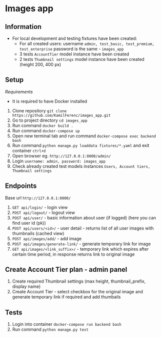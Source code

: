 # Images app

## Information
- For local development and testing fixtures have been created:
  - For all created users: username `admin, test_basic, test_premium, test_enterprise` password is the same -  `images_app`
  - 3 tests `AccountTier` model instance have been created 
  - 2 tests `Thumbnail settings` model instance have been created (height 200, 400 px)

## Setup
*Requirements*
 - It is required to have Docker installed

1) Clone repository `git clone https://github.com/KamilFerenc/images_app.git`
2) Go to project directory `cd images_app`
3) Run command `docker build .`
4) Run command `docker-compose up`
5) Open new terminal tab and run command `docker-compose exec backend bash`
6) Run command `python manage.py loaddata fixtures/*.yaml` and exit container `ctrl+d`
5) Open browser eg. `http://127.0.0.1:8000/admin/`
7) Login `username: admin, password: images_app`
6) Check already created test models instances `Users, Account tiers, Thumbnail settings`

## Endpoints
Base url `http://127.0.0.1:8000/`
1) `GET api/login/` - login view 
2) `POST api/logout/` - logout view
3) `POST api/user/` - basic information about user (if logged) (here you can find user id (pk))
4) `POST api/users/<id>/` - user detail - returns list of all user images with thumbnails (cached view)
5) `POST api/images/add/` - add image
6) `POST api/images/generate-link/` - generate temporary link for image
7) `GET api/images/<link_suffix>/` - temporary link which expires after certain time period, in response returns link to original image 

## Create Account Tier plan - admin panel
1) Create required Thumbnail settings (max height, thumbnail_prefix, display name)
2) Create Account Tier - select checkbox for the original image and generate temporary link if required and add thumbails 

## Tests
1) Login into container `docker-compose run backend bash`
2) Run command `python manage.py test`
